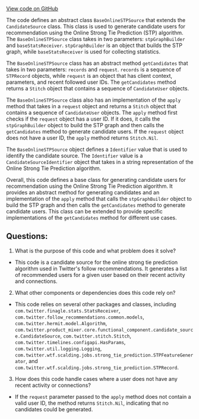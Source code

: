 [View code on GitHub](https://github.com/misbahsy/the-algorithm/follow-recommendations-service/common/src/main/scala/com/twitter/follow_recommendations/common/candidate_sources/stp/BaseOnlineSTPSource.scala)

The code defines an abstract class `BaseOnlineSTPSource` that extends the `CandidateSource` class. This class is used to generate candidate users for recommendation using the Online Strong Tie Prediction (STP) algorithm. The `BaseOnlineSTPSource` class takes in two parameters: `stpGraphBuilder` and `baseStatsReceiver`. `stpGraphBuilder` is an object that builds the STP graph, while `baseStatsReceiver` is used for collecting statistics. 

The `BaseOnlineSTPSource` class has an abstract method `getCandidates` that takes in two parameters: `records` and `request`. `records` is a sequence of `STPRecord` objects, while `request` is an object that has client context, parameters, and recent followed user IDs. The `getCandidates` method returns a `Stitch` object that contains a sequence of `CandidateUser` objects.

The `BaseOnlineSTPSource` class also has an implementation of the `apply` method that takes in a `request` object and returns a `Stitch` object that contains a sequence of `CandidateUser` objects. The `apply` method first checks if the `request` object has a user ID. If it does, it calls the `stpGraphBuilder` object to build the STP graph and then calls the `getCandidates` method to generate candidate users. If the `request` object does not have a user ID, the `apply` method returns `Stitch.Nil`.

The `BaseOnlineSTPSource` object defines a `Identifier` value that is used to identify the candidate source. The `Identifier` value is a `CandidateSourceIdentifier` object that takes in a string representation of the Online Strong Tie Prediction algorithm.

Overall, this code defines a base class for generating candidate users for recommendation using the Online Strong Tie Prediction algorithm. It provides an abstract method for generating candidates and an implementation of the `apply` method that calls the `stpGraphBuilder` object to build the STP graph and then calls the `getCandidates` method to generate candidate users. This class can be extended to provide specific implementations of the `getCandidates` method for different use cases.
## Questions: 
 1. What is the purpose of this code and what problem does it solve?
- This code is a candidate source for the online strong tie prediction algorithm used in Twitter's follow recommendations. It generates a list of recommended users for a given user based on their recent activity and connections.

2. What other components or dependencies does this code rely on?
- This code relies on several other packages and classes, including `com.twitter.finagle.stats.StatsReceiver`, `com.twitter.follow_recommendations.common.models`, `com.twitter.hermit.model.Algorithm`, `com.twitter.product_mixer.core.functional_component.candidate_source.CandidateSource`, `com.twitter.stitch.Stitch`, `com.twitter.timelines.configapi.HasParams`, `com.twitter.util.logging.Logging`, `com.twitter.wtf.scalding.jobs.strong_tie_prediction.STPFeatureGenerator`, and `com.twitter.wtf.scalding.jobs.strong_tie_prediction.STPRecord`.

3. How does this code handle cases where a user does not have any recent activity or connections?
- If the `request` parameter passed to the `apply` method does not contain a valid user ID, the method returns `Stitch.Nil`, indicating that no candidates could be generated.